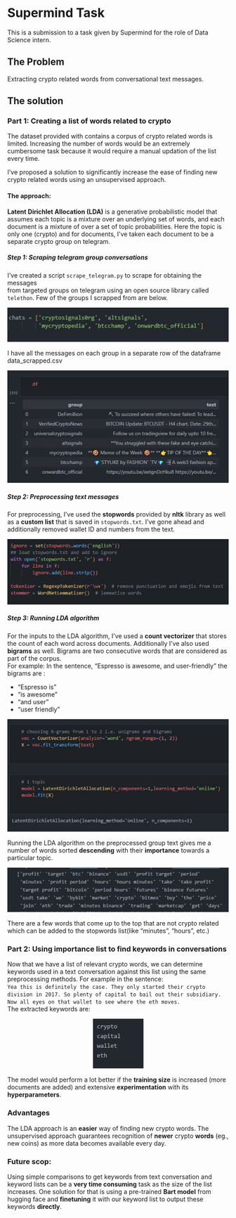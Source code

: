 
# Supermind Task

This is a submission to a task given by Supermind for the role of Data Science intern.

## The Problem

Extracting crypto related words from conversational text messages.

## The solution

### Part 1: Creating a list of words related to crypto

The dataset provided with contains a corpus of crypto related words is limited. Increasing the number of words would be an extremely cumbersome task because it would require a manual updation of the list every time.

I’ve proposed a solution to significantly increase the ease of finding new crypto related words using an unsupervised approach.

#### The approach:
**Latent Dirichlet Allocation (LDA)** is a generative probabilistic model that assumes each topic is a mixture over an underlying set of words, and each document is a mixture of over a set of topic probabilities.
Here the topic is only one (crypto) and for documents, I’ve taken each document to be a separate crypto group on telegram.

##### Step 1:  Scraping telegram group conversations

I’ve created a script `scrape_telegram.py` to scrape for obtaining the messages  
from targeted groups on telegram using an open source library called `telethon`.
Few of the groups I scrapped from are below.

<p align="center">
<img src="https://raw.githubusercontent.com/Cynamide/Supermind-task/master/images/1.jpg" />
</p>

I have all the messages on each group in a separate row of the dataframe data_scrapped.csv

<p align="center">
<img src="https://raw.githubusercontent.com/Cynamide/Supermind-task/master/images/2.jpg" />
</p>

##### Step 2: Preprocessing text messages

For preprocessing, I’ve used the **stopwords** provided by **nltk** library as well as a **custom list** that is saved in `stopwords.txt`. I’ve gone ahead and additionally removed wallet ID and numbers from the text.

<p align="center">
<img src="https://raw.githubusercontent.com/Cynamide/Supermind-task/master/images/3.jpg" />
</p>

##### Step 3:  Running LDA algorithm 

For the inputs to the LDA algorithm, I’ve used a **count vectorizer** that stores the count of each word across documents. Additionally I’ve also used **bigrams** as well. Bigrams are two consecutive words that are considered as part of the corpus.\
For example: In the sentence, “Espresso is awesome, and user-friendly” the bigrams are :
- “Espresso is”
- “is awesome”
- “and user”
- “user friendly”

<p align="center">
<img src="https://raw.githubusercontent.com/Cynamide/Supermind-task/master/images/4.jpg" />
</p>

Running the LDA algorithm on the preprocessed group text gives me a number of words sorted **descending** with their **importance** towards a particular topic.

<p align="center">
<img src="https://raw.githubusercontent.com/Cynamide/Supermind-task/master/images/5.jpg" />
</p>

There are a few words that come up to the top that are not crypto related which can be added to the stopwords list(like “minutes”, “hours”, etc.)

### Part 2: Using importance list to find keywords in conversations
Now that we have a list of relevant crypto words, we can determine keywords used in a text conversation against this list using the same preprocessing methods.
For example in the sentence: \
`
Yea this is definitely the case. They only started their crypto division in 2017. So plenty of capital to bail out their
subsidiary. Now all eyes on that wallet to see where the eth moves.
`\
The extracted keywords are:

<p align="center">
<img src="https://raw.githubusercontent.com/Cynamide/Supermind-task/master/images/6.jpg" />
</p>

The model would perform a lot better if the **training size** is increased (more documents are added) and extensive **experimentation** with its **hyperparameters**.

### Advantages
The LDA approach is an **easier** way of finding new crypto words.
The unsupervised approach guarantees recognition of **newer** crypto **words** (eg., new coins) as more data becomes available every day.

### Future scop:
Using simple comparisons to get keywords from text conversation and keyword lists can be a **very time consuming** task as the size of the list increases. One solution for that is using a pre-trained **Bart model** from hugging face and **finetuning** it with our keyword list to output these keywords **directly**.



